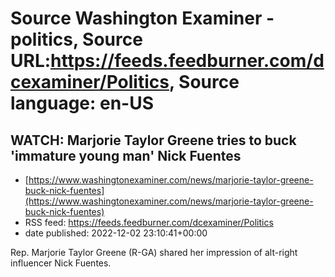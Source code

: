 # Source Washington Examiner - politics, Source URL:https://feeds.feedburner.com/dcexaminer/Politics, Source language: en-US

## WATCH: Marjorie Taylor Greene tries to buck 'immature young man' Nick Fuentes
 - [https://www.washingtonexaminer.com/news/marjorie-taylor-greene-buck-nick-fuentes](https://www.washingtonexaminer.com/news/marjorie-taylor-greene-buck-nick-fuentes)
 - RSS feed: https://feeds.feedburner.com/dcexaminer/Politics
 - date published: 2022-12-02 23:10:41+00:00

Rep. Marjorie Taylor Greene (R-GA) shared her impression of alt-right influencer Nick Fuentes.
